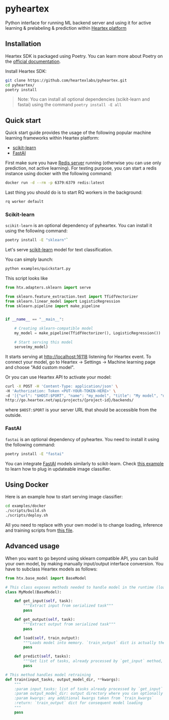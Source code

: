 # pyheartex

Python interface for running ML backend server and using it for active learning & prelabeling & prediction within [Heartex platform](https://www.heartex.net)

## Installation

Heartex SDK is packaged using Poetry. You can learn more about Poetry on the [official documentation](https://python-poetry.org/docs/#installation).

Install Heartex SDK:

```bash
git clone https://github.com/heartexlabs/pyheartex.git
cd pyheartex/
poetry install
```

> Note: You can install all optional dependencies (scikit-learn and fastai) using the command `poetry install -E all`

## Quick start

Quick start guide provides the usage of the following popular machine learning frameworks within Heartex platform:

- [scikit-learn](#scikit-learn)
- [FastAI](#fastai)

First make sure you have [Redis server](https://redis.io/topics/quickstart) running (otherwise you can use only prediction, not active learning). For testing purpose, you can start a redis instance using docker with the following command:

```bash
docker run -d --rm -p 6379:6379 redis:latest
```

Last thing you should do is to start RQ workers in the background:

```bash
rq worker default
```

### Scikit-learn

`scikit-learn` is an optional dependency of pyheartex. You can install it using the following command:

```bash
poetry install -E "sklearn"`
```

Let's serve [scikit-learn](https://scikit-learn.org/stable/) model for text classification.

You can simply launch:

```bash
python examples/quickstart.py
```

This script looks like

```python
from htx.adapters.sklearn import serve

from sklearn.feature_extraction.text import TfidfVectorizer
from sklearn.linear_model import LogisticRegression
from sklearn.pipeline import make_pipeline


if __name__ == "__main__":

    # Creating sklearn-compatible model
    my_model = make_pipeline(TfidfVectorizer(), LogisticRegression())

    # Start serving this model
    serve(my_model)
```

It starts serving at <http://localhost:16118> listening for Heartex event.
To connect your model, go to Heartex -> Settings -> Machine learning page and choose "Add custom model".

Or you can use Heartex API to activate your model:

```bash
curl -X POST -H 'Content-Type: application/json' \
-H 'Authorization: Token <PUT-YOUR-TOKEN-HERE>' \
-d '[{"url": "$HOST:$PORT", "name": "my_model", "title": "My model", "description": "My new model deployed on Heartex"}]' \
http://go.heartex.net/api/projects/{project-id}/backends/
```

where `$HOST:$PORT` is your server URL that should be accessible from the outside.

### FastAI

`fastai` is an optional dependency of pyheartex. You need to install it using the following command:

```bash
poetry install -E "fastai"
```

You can integrate [FastAI](https://docs.fast.ai/) models similarly to scikit-learn.
Check [this example](examples/run_fastai_image_classifier.py) to learn how to plug in updateable image classifier.

## Using Docker

Here is an example how to start serving image classifier:

```bash
cd examples/docker
./scripts/build.sh
./scripts/deploy.sh
```

All you need to replace with your own model is to change loading, inference and training scripts from [this file](examples/docker/scripts/image_classifier.py).

## Advanced usage

When you want to go beyond using sklearn compatible API, you can build your own model, by making manually input/output interface conversion.
You have to subclass Heartex models as follows:

```python
from htx.base_model import BaseModel

# This class exposes methods needed to handle model in the runtime (loading into memory, running predictions)
class MyModel(BaseModel):

    def get_input(self, task):
        """Extract input from serialized task"""
        pass

    def get_output(self, task):
        """Extract output from serialized task"""
        pass

    def load(self, train_output):
        """Loads model into memory. `train_output` dict is actually the output the `train` method (see below)"""
        pass

    def predict(self, tasks):
        """Get list of tasks, already processed by `get_input` method, and returns completions in Heartex format"""
        pass

# This method handles model retraining
def train(input_tasks, output_model_dir, **kwargs):
    """
    :param input_tasks: list of tasks already processed by `get_input`
    :param output_model_dir: output directory where you can optionally store model resources
    :param kwargs: any additional kwargs taken from `train_kwargs`
    :return: `train_output` dict for consequent model loading
    """
    pass
```
